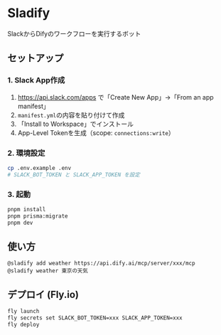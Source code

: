 # Sladify

SlackからDifyのワークフローを実行するボット

## セットアップ

### 1. Slack App作成

1. https://api.slack.com/apps で「Create New App」→「From an app manifest」
2. `manifest.yml`の内容を貼り付けて作成
3. 「Install to Workspace」でインストール
4. App-Level Tokenを生成（scope: `connections:write`）

### 2. 環境設定

```bash
cp .env.example .env
# SLACK_BOT_TOKEN と SLACK_APP_TOKEN を設定
```

### 3. 起動

```bash
pnpm install
pnpm prisma:migrate
pnpm dev
```

## 使い方

```
@sladify add weather https://api.dify.ai/mcp/server/xxx/mcp
@sladify weather 東京の天気
```

## デプロイ (Fly.io)

```bash
fly launch
fly secrets set SLACK_BOT_TOKEN=xxx SLACK_APP_TOKEN=xxx
fly deploy
```